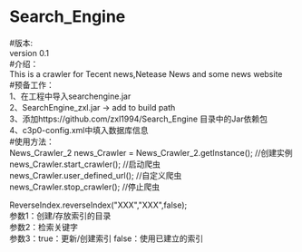 # Search_Engine
#版本:<br> 
version 0.1<br> 
#介绍：<br> 
This is a crawler for Tecent news,Netease News and some news website <br> 
#预备工作：<br> 
1、在工程中导入searchengine.jar<br> 
2、SearchEngine_zxl.jar -> add to build path<br> 
3、添加https://github.com/zxl1994/Search_Engine 目录中的Jar依赖包<br> 
4、c3p0-config.xml中填入数据库信息<br> 
#使用方法：<br> 
News_Crawler_2 news_Crawler = News_Crawler_2.getInstance(); //创建实例<br>
news_Crawler.start_crawler(); //启动爬虫 <br>
news_Crawler.user_defined_url(); //自定义爬虫<br>
news_Crawler.stop_crawler(); //停止爬虫<br>

ReverseIndex.reverseIndex("XXX","XXX",false);<br>
参数1：创建/存放索引的目录<br>
参数2：检索关键字<br>
参数3：true：更新/创建索引  false：使用已建立的索引<br>


  



